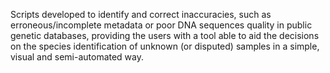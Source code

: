 Scripts developed to identify and correct inaccuracies, such as erroneous/incomplete metadata or poor DNA sequences quality in public genetic databases, providing the users with a tool able to aid the decisions on the species identification of unknown (or disputed) samples in a simple, visual and semi-automated way.